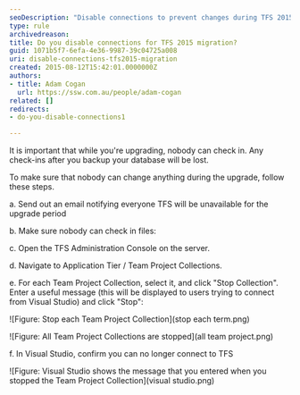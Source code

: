 ```yaml
---
seoDescription: "Disable connections to prevent changes during TFS 2015 migration, ensuring data integrity and minimizing losses."
type: rule
archivedreason: 
title: Do you disable connections for TFS 2015 migration?
guid: 1071b5f7-6efa-4e36-9987-39c04725a008
uri: disable-connections-tfs2015-migration
created: 2015-08-12T15:42:01.0000000Z
authors: 
- title: Adam Cogan
  url: https://ssw.com.au/people/adam-cogan
related: []
redirects:
- do-you-disable-connections1

---
```


It is important that while you're upgrading, nobody can check in. Any check-ins after you backup your database will be lost.

To make sure that nobody can change anything during the upgrade, follow these steps.

<!--endintro-->

a. Send out an email notifying everyone TFS will be unavailable for the upgrade period

b. Make sure nobody can check in files:

c. Open the TFS Administration Console on the server.

d. Navigate to Application Tier / Team Project Collections.

e. For each Team Project Collection, select it, and click "Stop Collection". Enter a useful message (this will be displayed to users trying to connect from Visual Studio) and click "Stop":

![Figure: Stop each Team Project Collection](stop each term.png)

![Figure: All Team Project Collections are stopped](all team project.png)

f. In Visual Studio, confirm you can no longer connect to TFS

![Figure: Visual Studio shows the message that you entered when you stopped the Team Project Collection](visual studio.png)

